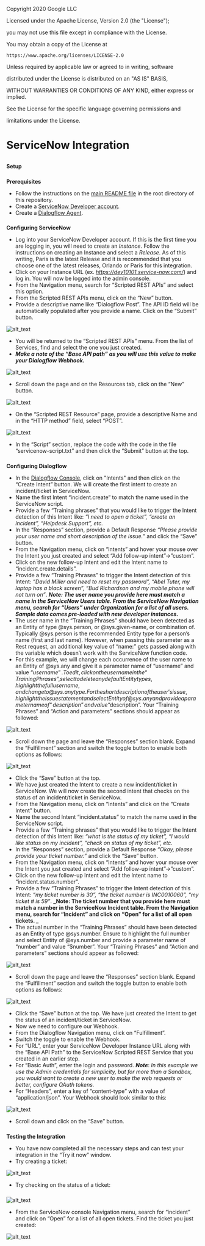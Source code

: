 Copyright 2020 Google LLC

Licensed under the Apache License, Version 2.0 (the "License");

you may not use this file except in compliance with the License.

You may obtain a copy of the License at

    https://www.apache.org/licenses/LICENSE-2.0

Unless required by applicable law or agreed to in writing, software

distributed under the License is distributed on an "AS IS" BASIS,

WITHOUT WARRANTIES OR CONDITIONS OF ANY KIND, either express or implied.

See the License for the specific language governing permissions and

limitations under the License.


# **ServiceNow Integration**


## 
**Setup**


### 
**Prerequisites**



*   Follow the instructions on the [main README file](https://github.com/GoogleCloudPlatform/dialogflow-integrations#readme) in the root directory of this repository.
*   Create a [ServiceNow Developer account](https://developer.servicenow.com/dev.do).
*   Create a [Dialogflow Agent](https://dialogflow.cloud.google.com/).

### 
**Configuring ServiceNow**

*   Log into your ServiceNow Developer account.  If this is the first time you are logging in, you will need to create an _Instance_.  Follow the instructions on creating an Instance and select a _Release_.  As of this writing, Paris is the latest Release and it is recommended that you choose one of the latest releases, Orlando or Paris for this integration.
*   Click on your Instance URL (ex. _https://dev10101.service-now.com/_) and log in.  You will now be logged into the admin console.
*   From the Navigation menu, search for “Scripted REST APIs” and select this option.
*   From the Scripted REST APIs menu, click on the “New” button.
*   Provide a descriptive name like “Dialogflow Post”.  The API ID field will be automatically populated after you provide a name.  Click on the “Submit” button.





![alt_text](images/snow-rest-api.png "image_tooltip")




*   You will be returned to the “Scripted REST APIs” menu.  From the list of Services, find and select the one you just created.
*   **_Make a note of the “Base API path” as you will use this value to make your Dialogflow Webhook._**





![alt_text](images/snow-base-api.png "image_tooltip")




*   Scroll down the page and on the Resources tab, click on the “New” button.

    



![alt_text](images/snow-rest-resource.png "image_tooltip")


*   On the “Scripted REST Resource” page, provide a descriptive Name and in the “HTTP method” field, select “POST”.





![alt_text](images/snow-rest-name.png "image_tooltip")
 



*   In the “Script” section, replace the code with the code in the file “servicenow-script.txt” and then click the “Submit” button at the top.

### 
**Configuring Dialogflow**

*   In the [Dialogflow Console](https://dialogflow.cloud.google.com/), click on "Intents" and then click on the “Create Intent” button.  We will create the first intent to create an incident/ticket in ServiceNow.
*   Name the first Intent “incident.create” to match the name used in the ServiceNow script.
*   Provide a few “Training phrases” that you would like to trigger the Intent detection of this Intent like: _“I need to open a ticket”, “create an incident”, “Helpdesk Support”, etc._
*   In the “Responses” section, provide a Default Response _“Please provide your user name and short description of the issue.”_ and click the “Save” button.
*   From the Navigation menu, click on “Intents” and hover your mouse over the Intent you just created and select “Add follow-up intent”->”custom”.
*   Click on the new follow-up Intent and edit the Intent name to “incident.create.details”.
*   Provide a few “Training Phrases” to trigger the Intent detection of this Intent: _“David Miller and need to reset my password”, “Abel Tuter, my laptop has a black screen”, “Bud Richardson and my mobile phone will not turn on”_.  **_Note: The user name you provide here must match a name in the ServiceNow Users table.  From the ServiceNow Navigation menu, search for “Users” under Organization for a list of all users.  Sample data comes pre-loaded with new developer instances._**
*   The user name in the “Training Phrases” should have been detected as an Entity of type @sys.person, or @sys.given-name, or combination of.  Typically @sys.person is the recommended Entity type for a person’s name (first and last name).  However, when passing this parameter as a Rest request, an additional key value of “name:” gets passed along with the variable which doesn’t work with the ServiceNow function code.  
*   For this example, we will change each occurrence of the user name to an Entity of @sys.any and give it a parameter name of “username” and value “$username”.  To edit, click on the user name in the “Training Phrases”, select to delete any default Entity types, highlight the full user name, and change to @sys.any type.  For the short description of the user’s issue, highlight the issue statement and select Entity of @sys.any and provide a parameter name of “description” and value “$description”.  Your “Training Phrases” and “Action and parameters” sections should appear as followed:





![alt_text](images/df-incident-create.png "image_tooltip")




*   Scroll down the page and leave the “Responses” section blank.  Expand the “Fulfillment” section and switch the toggle button to enable both options as follows:





![alt_text](images/df-incident-fulfillment.png "image_tooltip")




*   Click the “Save” button at the top.  
*   We have just created the Intent to create a new incident/ticket in ServiceNow.  We will now create the second intent that checks on the status of an incident/ticket in ServiceNow.
*   From the Navigation menu, click on “Intents” and click on the “Create Intent” button.
*   Name the second Intent “incident.status” to match the name used in the ServiceNow script.
*   Provide a few “Training phrases” that you would like to trigger the Intent detection of this Intent like: _“what is the status of my ticket”, “I would like status on my incident”, “check on status of my ticket”, etc._
*   In the “Responses” section, provide a Default Response _“Okay, please provide your ticket number.”_ and click the “Save” button.
*   From the Navigation menu, click on “Intents” and hover your mouse over the Intent you just created and select “Add follow-up intent”->”custom”.
*   Click on the new follow-up Intent and edit the Intent name to “incident.status.number”.
*   Provide a few “Training Phrases” to trigger the Intent detection of this Intent: _“my ticket number is 30”, “the ticket number is INC0010060”, “my ticket # is 59”_.  **_Note: The ticket number that you provide here must match a number in the ServiceNow Incident table.  From the Navigation menu, search for “Incident” and click on “Open” for a list of all open tickets.  _**
*   The actual number in the “Training Phrases” should have been detected as an Entity of type @sys.number.   Ensure to highlight the full number and select Entity of @sys.number and provide a parameter name of “number” and value “$number”.  Your “Training Phrases” and “Action and parameters” sections should appear as followed:





![alt_text](images/df-incident-status.png "image_tooltip")




*   Scroll down the page and leave the “Responses” section blank.  Expand the “Fulfillment” section and switch the toggle button to enable both options as follows:





![alt_text](images/df-incident-fulfillment.png "image_tooltip")




*   Click the “Save” button at the top.  We have just created the Intent to get the status of an incident/ticket in ServiceNow.  
*   Now we need to configure our Webhook.
*   From the Dialogflow Navigation menu, click on “Fulfillment”.
*   Switch the toggle to enable the Webhook.
*   For “URL”, enter your ServiceNow Developer Instance URL along with the “Base API Path” to the ServiceNow Scripted REST Service that you created in an earlier step.
*   For “Basic Auth”, enter the login and password.  **_Note_**: _In this example we use the Admin credentials for simplicity, but for more than a Sandbox, you would want to create a new user to make the web requests or better, configure OAuth tokens._
*   For “Headers”, enter a key of “content-type” with a value of “application/json”.  Your Webhook should look similar to this:





![alt_text](images/df-webhook.png "image_tooltip")




*   Scroll down and click on the “Save” button.

### 
**Testing the Integration**

*   You have now completed all the necessary steps and can test your integration in the “Try it now” window.
*   Try creating a ticket:





![alt_text](images/df-test-create.png "image_tooltip")




*   Try checking on the status of a ticket:

### 




![alt_text](images/df-test-status.png "image_tooltip")


*   From the ServiceNow console Navigation menu, search for “incident” and click on “Open” for a list of all open tickets.  Find the ticket you just created:





![alt_text](images/snow-open-ticket.png "image_tooltip")

